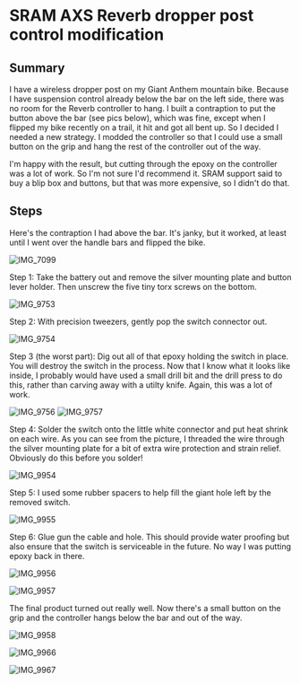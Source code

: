 # SRAM AXS Reverb dropper post control modification

## Summary

I have a wireless dropper post on my Giant Anthem mountain bike. Because I have suspension control already below the bar on the left side, there was no room for the Reverb controller to hang. I built a contraption to put the button above the bar (see pics below), which was fine, except when I flipped my bike recently on a trail, it hit and got all bent up. So I decided I needed a new strategy. I modded the controller so that I could use a small button on the grip and hang the rest of the controller out of the way.

I'm happy with the result, but cutting through the epoxy on the controller was a lot of work. So I'm not sure I'd recommend it. SRAM support said to buy a blip box and buttons, but that was more expensive, so I didn't do that.

## Steps

Here's the contraption I had above the bar. It's janky, but it worked, at least until I went over the handle bars and flipped the bike.

![IMG_7099](https://github.com/user-attachments/assets/26b073eb-7494-4693-8de9-adf8d63741dd)

Step 1: Take the battery out and remove the silver mounting plate and button lever holder. Then unscrew the five tiny torx screws on the bottom.

![IMG_9753](https://github.com/user-attachments/assets/d2c41eb1-deed-48c0-a972-c6c35cfa4507)

Step 2: With precision tweezers, gently pop the switch connector out.

![IMG_9754](https://github.com/user-attachments/assets/6d1da72e-1b0b-4f3b-9944-4a525ce234f5)

Step 3 (the worst part): Dig out all of that epoxy holding the switch in place. You will destroy the switch in the process. Now that I know what it looks like inside, I probably would have used a small drill bit and the drill press to do this, rather than carving away with a utilty knife. Again, this was a lot of work.

![IMG_9756](https://github.com/user-attachments/assets/38630c26-8cfa-44af-b7ce-4fbeedc6bde0)
![IMG_9757](https://github.com/user-attachments/assets/079a147c-8f0b-45f0-a053-e80d2fb3d4dc)

Step 4: Solder the switch onto the little white connector and put heat shrink on each wire. As you can see from the picture, I threaded the wire through the silver mounting plate for a bit of extra wire protection and strain relief. Obviously do this before you solder!

![IMG_9954](https://github.com/user-attachments/assets/1fcfc256-246b-4a2f-90b7-7d221b57d76a)

Step 5: I used some rubber spacers to help fill the giant hole left by the removed switch.

![IMG_9955](https://github.com/user-attachments/assets/0573d10a-6bb4-4487-adc2-06a153200bd5)

Step 6: Glue gun the cable and hole. This should provide water proofing but also ensure that the switch is serviceable in the future. No way I was putting epoxy back in there.

![IMG_9956](https://github.com/user-attachments/assets/13f02c31-0201-4a64-9698-6e32e25350a9)

![IMG_9957](https://github.com/user-attachments/assets/53ae4e76-e705-46f5-a24a-015e9afd0a10)

The final product turned out really well. Now there's a small button on the grip and the controller hangs below the bar and out of the way.

![IMG_9958](https://github.com/user-attachments/assets/7006ba47-95a0-479a-8a31-3830eb02a0d8)

![IMG_9966](https://github.com/user-attachments/assets/f6686517-2651-4cab-90fc-64ec16b8b1f6)

![IMG_9967](https://github.com/user-attachments/assets/a164f459-ac2b-4e61-bd71-a80755ba66b5)



